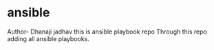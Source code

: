 # ansible
Author- Dhanaji jadhav
this is ansible playbook repo
Through this repo adding all ansible playbooks.

